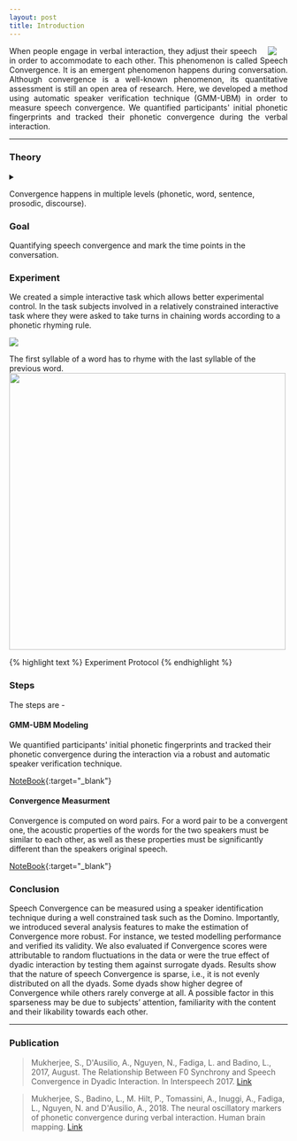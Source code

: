 ```yaml
---
layout: post
title: Introduction
---
```


<img src="/SpeechConvergence/img/Convergence-thumbnail.png" align="right" hspace="20">

<p style="text-align: justify;text-justify: inter-word;">
When people engage in verbal interaction, they adjust their speech in order to accommodate to each other. This phenomenon is called Speech Convergence. It is an emergent phenomenon happens during conversation. Although convergence is a well-known phenomenon, its quantitative assessment is still an open area of research. Here, we developed a method using automatic speaker verification technique (GMM-UBM) in order to measure speech convergence. We quantified participants' initial phonetic fingerprints and tracked their phonetic convergence during the verbal interaction.
</p>

-------
### Theory

<details><summary></summary>
<p>

The dynamical process of mutual adaptation which occurs at multiple levels is a key component of natural linguistic interaction that is crucially missing in classical laboratory tasks. One interesting phenomenon during linguistic interaction is that of Alignment. Figure illustrates an abstract representation of the process of alignment. It shows that interlocutor’s linguistic representation interact at multiple levels. The interaction takes place through priming. In simple terms, subjects engaged in a conversation, via a process of automatic imitation tends to accommodate their utterances to their interlocutor at the lexical, phonetic, semantic, and discourse levels simultaneously.
{: style="text-align: justify"}

<img src="/SpeechConvergence/img/speech_alignment.png" width="600" align="center">

As conversation progress interlocutors simultaneously affect each others mental states. Conversational success is indeed characterized by the shared understanding of the spoken content, speakers’ mutual likability, background environment, etc. (Menenti et al. (2012); Garnier et al. (2013)). More interestingly, people involved in a dialogue automatically and implicitly converge at multiple linguistic levels (Bilous and Krauss (1988); Pardo et al.
(2010)) as well as with co-verbal bodily gestures (Turner and West (2010)). For instance, agreeing interlocutors tend to copy each other’s choices of sounds, words, grammatical constructions as well as the temporal characteristics of speech. Nevertheless, this form of implicit behavioral alignment is still poorly understood, especially regarding its effects on communication efficacy, social and contextual determinants, and neural underpinnings (Stolket al. (2016)).
{: style="text-align: justify"}

</p>
</details>

Convergence happens in multiple levels (phonetic, word, sentence, prosodic, discourse).

### Goal

Quantifying speech convergence and mark the time points in the conversation.

### Experiment

We created a simple interactive task which allows better experimental control. In the task subjects involved in a relatively constrained interactive task where they were asked to take turns in chaining words according to a phonetic rhyming rule. 

<p>
<img src="/SpeechConvergence/img/domino.png" align="middle">

<div class="message">
The first syllable of a word has to rhyme with the last syllable of the previous word.
</div>

<img src="/SpeechConvergence/img/convergence_protocol.png" width="500" align="middle">

{% highlight text %}
Experiment Protocol
{% endhighlight %}

</p>

### Steps

The steps are -

#### GMM-UBM Modeling

We quantified participants' initial phonetic fingerprints and tracked their phonetic convergence during the interaction via a robust and automatic speaker verification technique.

[NoteBook](https://nbviewer.jupyter.org/github/sankar-mukherjee/SpeechConvergence/blob/master/GMM-UBM.ipynb){:target="_blank"}

#### Convergence Measurment

Convergence is computed on word pairs. For a word pair to be a convergent one, the acoustic properties of the words for the two speakers must be similar to each other, as well as these properties must be significantly different than the speakers original speech.

[NoteBook](https://nbviewer.jupyter.org/github/sankar-mukherjee/SpeechConvergence/blob/master/convergence.ipynb){:target="_blank"}

### Conclusion

Speech Convergence can be measured using a speaker identification technique during a well constrained task such as the Domino. Importantly, we introduced several analysis features to make the estimation of Convergence more robust. For instance, we tested modelling performance and verified its validity. We also evaluated if Convergence scores were attributable to random fluctuations in the data or were the true effect of dyadic interaction by testing them against surrogate dyads. Results show that the nature of speech Convergence is sparse, i.e., it is not evenly distributed on all the dyads. Some dyads show higher degree of Convergence while
others rarely converge at all. A possible factor in this sparseness may be due to subjects’ attention, familiarity with the content and their likability towards each other.

-----
### Publication

> Mukherjee, S., D'Ausilio, A., Nguyen, N., Fadiga, L. and Badino, L., 2017, August. The Relationship Between F0 Synchrony and Speech Convergence in Dyadic Interaction. In Interspeech 2017. [Link](https://hal.archives-ouvertes.fr/hal-01579789/document)

> Mukherjee, S., Badino, L., M. Hilt, P., Tomassini, A., Inuggi, A., Fadiga, L., Nguyen, N. and D'Ausilio, A., 2018. The neural oscillatory markers of phonetic convergence during verbal interaction. Human brain mapping. [Link](https://www.ncbi.nlm.nih.gov/pubmed/30240542)
 





